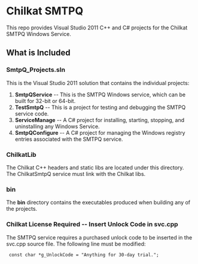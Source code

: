 
# Chilkat SMTPQ

This repo provides Visual Studio 2011 C++ and C# projects for the Chilkat SMTPQ Windows Service.  


## What is Included

### SmtpQ_Projects.sln

This is the Visual Studio 2011 solution that contains the individual projects:

1. **SmtpQService** -- This is the SMTPQ Windows service, which can be built for 32-bit or 64-bit.
2. **TestSmtpQ** -- This is a project for testing and debugging the SMTPQ service code.
3. **ServiceManage** -- A C# project for installing, starting, stopping, and uninstalling any Windows Service.
4. **SmtpQConfigure** -- A C# project for managing the Windows registry entries associated with the SMTPQ service.


### ChilkatLib

The Chilkat C++ headers and static libs are located under this directory.  The ChilkatSmtpQ service must link with the Chilkat libs.  

### bin

The **bin** directory contains the executables produced when building any of the projects.

### Chilkat License Required -- Insert Unlock Code in svc.cpp

The SMTPQ service requires a purchased unlock code to be inserted in the svc.cpp source file.
The following line must be modified:

`
const char *g_UnlockCode = "Anything for 30-day trial.";`







